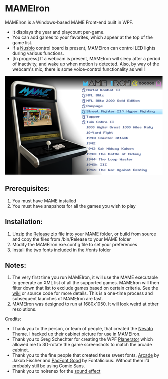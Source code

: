 # MAMEIron
MAMEIron is a Windows-based MAME Front-end built in WPF.
- It displays the year and playcount per-game.
- You can add games to your favorites, which appear at the top of the game list.
- If a [Nusbio](https://squareup.com/market/madeintheusb-dot-net/item/nusbiomcu) control board is present, MAMEIron can control LED lights during various functions.
- [In progress] If a webcam is present, MAMEIron will sleep after a period of inactivity, and wake up when motion is detected. Also, by way of the webcam's mic, there is some voice-control functionality as well!


![screenshot](https://github.com/MrChrisWeinert/MAMEIron/raw/master/MAMEIronWPF/Images/screenshot.png)

## Prerequisites:
1) You must have MAME installed
2) You must have snapshots for all the games you wish to play

## Installation:
1) Unzip the [Release](https://github.com/MrChrisWeinert/MAMEIron/raw/master/Releases/MAMEIron.zip) zip file into your MAME folder, or build from source and copy the files from /bin/Release to your MAME folder
2)  Modify the MAMEIron.exe.config file to set your preferences
3)  Install the two fonts included in the /fonts folder


## Notes:
1) The very first time you run MAMEIron, it will use the MAME executable to generate an XML list of all the supported games.
MAMEIron will then filter down that list to exclude games based on certain criteria. See the [wiki](https://github.com/MrChrisWeinert/MAMEIron/wiki/Game-Filters) or source code for more details. 
This is a one-time process and subsequent launches of MAMEIron are fast.
2) MAMEIron was designed to run at 1680x1050. It will look weird at other resolutions.

Credits:
- Thank you to the person, or team of people, that created the [Nevato](https://www.onyxarcade.com/nevato) Theme. I hacked up their cabinet picture for use in MAMEIron.
- Thank you to Greg Schechter for creating the WPF [Planerator](https://blogs.msdn.microsoft.com/greg_schechter/2007/10/26/enter-the-planerator-dead-simple-3d-in-wpf-with-a-stupid-name/) which allowed me to 3D-rotate the game screenshots to match the arcade cabinet.
- Thank you to the fine people that created these sweet fonts, [Arcade](https://pizzadude.dk/site/about/) by Jakob Fischer and [PacFont Good](http://www.abstractfonts.com/designer/89/Fontalicious) by Fontalicious. Without them I’d probably still be using Comic Sans.
- Thank you to noirenex for the [sound effect](https://www.freesound.org/people/noirenex/sounds/98883/)
